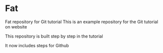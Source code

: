 # Fat
Fat repository for Git tutorial
This is an example repository for the Git tutorial on website

This repository is built step by step in the tutorial

It now includes steps for Github
